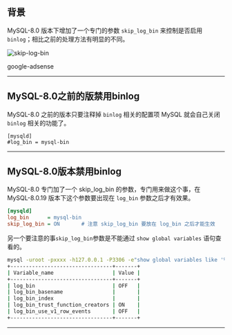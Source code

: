 ## 背景
MySQL-8.0 版本下增加了一个专门的参数 `skip_log_bin` 来控制是否启用 `binlog`；相比之前的处理方法有明显的不同。

![skip-log-bin](static/2020-12/skip-log-bin.png)

google-adsense

---

## MySQL-8.0之前的版禁用binlog
MySQL-8.0 之前的版本只要注释掉 `binlog` 相关的配置项 MySQL 就会自己关闭 `binlog` 相关的功能了。
```init
[mysqld]
#log_bin = mysql-bin
```

---

## MySQL-8.0版本禁用binlog
MySQL-8.0 专门加了一个 skip_log_bin 的参数，专门用来做这个事，在 MySQL-8.0.19 版本下这个参数要出现在 `log_bin` 参数之后才有效果。
```ini
[mysqld]
log_bin      = mysql-bin
skip_log_bin = ON       # 注意 skip_log_bin 要放在 log_bin 之后才能生效
```
另一个要注意的事`skip_log_bin`参数是不能通过 `show global variables` 语句查看的。
```bash
mysql -uroot -pxxxx -h127.0.0.1 -P3306 -e"show global variables like '%log_bin%';"
+---------------------------------+-------+
| Variable_name                   | Value |
+---------------------------------+-------+
| log_bin                         | OFF   |
| log_bin_basename                |       |
| log_bin_index                   |       |
| log_bin_trust_function_creators | ON    |
| log_bin_use_v1_row_events       | OFF   |
+---------------------------------+-------+
```

---


